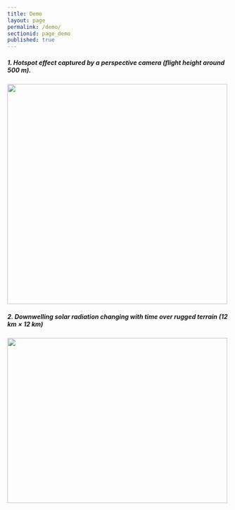 ```yaml
---
title: Demo
layout: page
permalink: /demo/
sectionid: page_demo
published: true
---
```


##### 1. Hotspot effect captured by a perspective camera (flight height around 500 m).
<img src="http://jianboqi.github.io/img/content/hotspot.gif" width="500" height="500" />

##### 2. Downwelling solar radiation changing with time over rugged terrain (12 km × 12 km)
<img src="http://jianboqi.github.io/img/content/downwelling_radiation.gif" width="500" height="375" />
